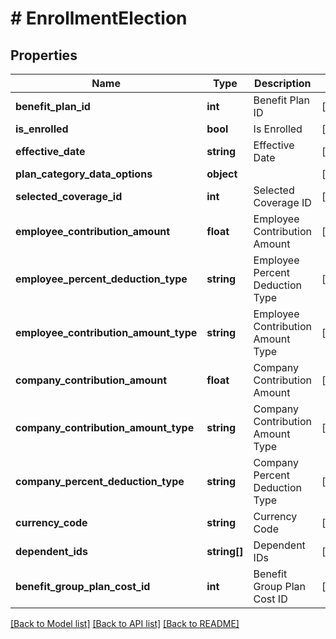 # # EnrollmentElection

## Properties

Name | Type | Description | Notes
------------ | ------------- | ------------- | -------------
**benefit_plan_id** | **int** | Benefit Plan ID | [optional]
**is_enrolled** | **bool** | Is Enrolled | [optional]
**effective_date** | **string** | Effective Date | [optional]
**plan_category_data_options** | **object** |  | [optional]
**selected_coverage_id** | **int** | Selected Coverage ID | [optional]
**employee_contribution_amount** | **float** | Employee Contribution Amount | [optional]
**employee_percent_deduction_type** | **string** | Employee Percent Deduction Type | [optional]
**employee_contribution_amount_type** | **string** | Employee Contribution Amount Type | [optional]
**company_contribution_amount** | **float** | Company Contribution Amount | [optional]
**company_contribution_amount_type** | **string** | Company Contribution Amount Type | [optional]
**company_percent_deduction_type** | **string** | Company Percent Deduction Type | [optional]
**currency_code** | **string** | Currency Code | [optional]
**dependent_ids** | **string[]** | Dependent IDs | [optional]
**benefit_group_plan_cost_id** | **int** | Benefit Group Plan Cost ID | [optional]

[[Back to Model list]](../../README.md#models) [[Back to API list]](../../README.md#endpoints) [[Back to README]](../../README.md)
